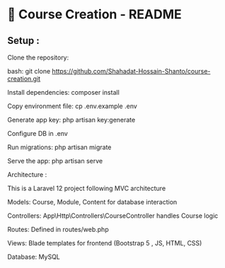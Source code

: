 # 📘 Course Creation - README

## Setup :

Clone the repository:

bash: 
git clone https://github.com/Shahadat-Hossain-Shanto/course-creation.git

Install dependencies:  composer install

Copy environment file:  cp .env.example .env

Generate app key:  php artisan key:generate

Configure DB in .env

Run migrations:  php artisan migrate

Serve the app:  php artisan serve



Architecture :

This is a Laravel 12 project following MVC architecture

Models: Course, Module, Content for database interaction

Controllers: App\Http\Controllers\CourseController handles Course logic

Routes: Defined in routes/web.php

Views: Blade templates for frontend (Bootstrap 5 , JS, HTML, CSS)

Database: MySQL


